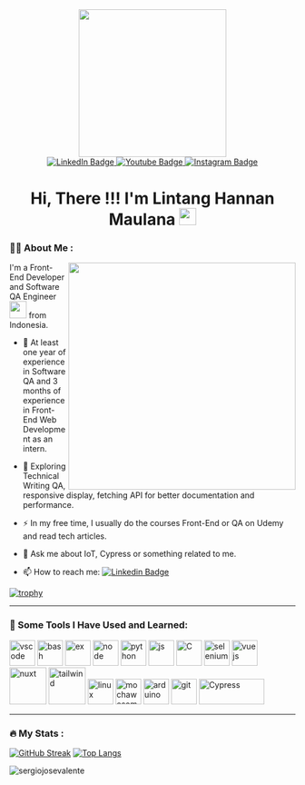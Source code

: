<div id="header" align="center">
  <img  src="https://media.giphy.com/media/gjrYDwbjnK8x36xZIO/giphy.gif" width="260" />
  <div id="badges">
    <a href="https://www.linkedin.com/in/lintang-hannan123/">
      <img src="https://img.shields.io/badge/LinkedIn-blue?style=for-the-badge&logo=linkedin&logoColor=white" alt="LinkedIn Badge"/>
    </a>
    <a href="your-youtube-URL">
      <img src="https://img.shields.io/badge/YouTube-red?style=for-the-badge&logo=youtube&logoColor=white" alt="Youtube Badge"/>
    </a>
    <a href="your-twitter-URL">
      <img src="https://img.shields.io/badge/Instagram-grey?style=for-the-badge&logo=instagram" alt="Instagram Badge"/>
    </a>
  </div>
   <img src="https://komarev.com/ghpvc/?username=haxnel&style=flat-square&color=blue" alt=""/>
  <h1>
   Hi, There !!! <span>I'm Lintang Hannan Maulana</span>
  <img src="https://media.giphy.com/media/hvRJCLFzcasrR4ia7z/giphy.gif" width="30px"/>
</h1>
</div>

### 👨‍💻 About Me :
 <img align="right" src="https://media.giphy.com/media/3kPDmoWdBpQPNhCnUG/giphy.gif" width="400"/>

I'm a Front-End Developer and Software QA Engineer <img src="https://media.giphy.com/media/WUlplcMpOCEmTGBtBW/giphy.gif" width="30"> from Indonesia.

- 🔭 At least one year of experience in Software QA and 3 months of experience in Front-End Web Development as an intern.

- 🌱 Exploring Technical Writing QA, responsive display, fetching API for better documentation and performance.

- ⚡ In my free time, I usually do the courses Front-End or QA on Udemy and read tech articles.

- 📝 Ask me about IoT, Cypress or something related to me.

- 📫 How to reach me: [![Linkedin Badge](https://img.shields.io/badge/-HannanM-blue?style=flat&logo=Linkedin&logoColor=white)](https://www.linkedin.com/in/lintang-hannan123/)

[![trophy](https://github-profile-trophy.vercel.app/?username=haxnel&theme=onedark&row=2&column=4)](https://github.com/ryo-ma/github-profile-trophy)

---

### 🚀 Some Tools I Have Used and Learned:
<div align="left">
<img src="https://cdn.jsdelivr.net/gh/devicons/devicon/icons/vscode/vscode-original.svg" alt="vscode" width="45" height="45"/>
<img src="https://cdn.jsdelivr.net/gh/devicons/devicon/icons/bash/bash-original.svg" alt="bash" width="45" height="45"/>
<img src="https://cdn.jsdelivr.net/gh/devicons/devicon/icons/express/express-original.svg" alt="ex" width="45" height="45" />
<img src="https://cdn.jsdelivr.net/gh/devicons/devicon/icons/nodejs/nodejs-original-wordmark.svg" alt="node" width="45" height="45"/>
<img src="https://cdn.jsdelivr.net/gh/devicons/devicon/icons/python/python-original.svg" alt="python" width="45" height="45" />
<img src="https://cdn.jsdelivr.net/gh/devicons/devicon/icons/javascript/javascript-original.svg" alt="js" width="45" height="45" />
<img src="https://cdn.jsdelivr.net/gh/devicons/devicon/icons/c/c-original.svg" alt="C" width="45" height="45"/>
<img src="https://cdn.jsdelivr.net/gh/devicons/devicon/icons/selenium/selenium-original.svg" alt="selenium" width="45" height="45"/>
<img src="https://cdn.jsdelivr.net/gh/devicons/devicon/icons/vuejs/vuejs-original-wordmark.svg" alt="vuejs" width="45" height="45"/>
<img src="https://cdn.jsdelivr.net/gh/devicons/devicon/icons/nuxtjs/nuxtjs-plain-wordmark.svg" alt="nuxt" width="65" height="65"/>
<img src="https://cdn.jsdelivr.net/gh/devicons/devicon/icons/tailwindcss/tailwindcss-original-wordmark.svg" alt="tailwind" width="65" height="65" />
<img src="https://cdn.jsdelivr.net/gh/devicons/devicon/icons/linux/linux-original.svg" alt="linux" width="45" height="45"/>
<img src="https://cdn.jsdelivr.net/gh/devicons/devicon/icons/mocha/mocha-plain.svg" alt="mochawesome" width="45" height="45" />
<img src="https://cdn.jsdelivr.net/gh/devicons/devicon/icons/arduino/arduino-original-wordmark.svg" alt="arduino" width="45" height="45"/>
<img src="https://cdn.jsdelivr.net/gh/devicons/devicon/icons/git/git-original.svg" alt="git" width="45" height="45"/> 
<img src="https://asset.brandfetch.io/idIq_kF0rb/idFkwwvqgX.png" alt="Cypress" width="115" height="45"/>              
</div>

---

### 🔥 My Stats :
[![GitHub Streak](http://github-readme-streak-stats.herokuapp.com?user=haxnel&theme=dark&background=000000)](https://git.io/streak-stats)
[![Top Langs](https://github-readme-stats.vercel.app/api/top-langs/?username=haxnel&layout=compact&theme=vision-friendly-dark)](https://github.com/anuraghazra/github-readme-stats)

<p><img align="center" src="https://github-readme-stats.vercel.app/api?username=haxnel&show_icons=true&locale=en" alt="sergiojosevalente" /></p>
